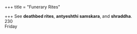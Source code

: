 +++
title = "Funerary Rites"

+++
See **deathbed rites**, **antyeshthi samskara**, and **shraddha**.  
230  
Friday